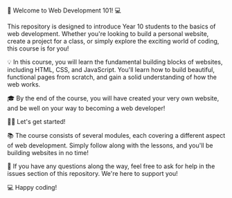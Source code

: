 🚀 Welcome to Web Development 101! 💻

This repository is designed to introduce Year 10 students to the basics of web development. Whether you're looking to build a personal website, create a project for a class, or simply explore the exciting world of coding, this course is for you!

💡 In this course, you will learn the fundamental building blocks of websites, including HTML, CSS, and JavaScript. You'll learn how to build beautiful, functional pages from scratch, and gain a solid understanding of how the web works.

🎓 By the end of the course, you will have created your very own website, and be well on your way to becoming a web developer!

👨‍💻 Let's get started!

📚 The course consists of several modules, each covering a different aspect of web development. Simply follow along with the lessons, and you'll be building websites in no time!

🤔 If you have any questions along the way, feel free to ask for help in the issues section of this repository. We're here to support you!

💻 Happy coding!
